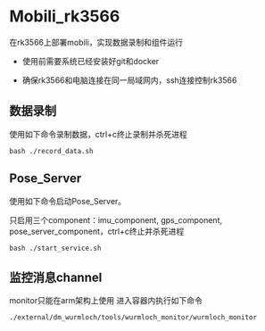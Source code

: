 # Mobili_rk3566
在rk3566上部署mobili，实现数据录制和组件运行

- 使用前需要系统已经安装好git和docker

- 确保rk3566和电脑连接在同一局域网内，ssh连接控制rk3566


## 数据录制
使用如下命令录制数据，ctrl+c终止录制并杀死进程
```
bash ./record_data.sh
```


## Pose_Server
使用如下命令启动Pose_Server。

只启用三个component：imu_component, gps_component, pose_server_component，ctrl+c终止并杀死进程

```
bash ./start_service.sh
```


## 监控消息channel
monitor只能在arm架构上使用
进入容器内执行如下命令

```
./external/dm_wurmloch/tools/wurmloch_monitor/wurmloch_monitor
```
